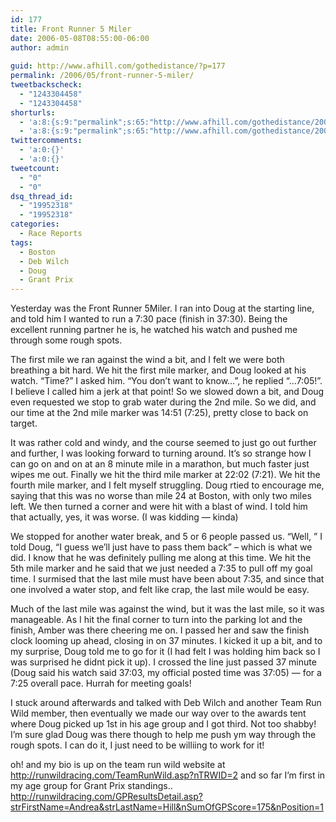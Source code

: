 ```yaml
---
id: 177
title: Front Runner 5 Miler
date: 2006-05-08T08:55:00-06:00
author: admin
  
guid: http://www.afhill.com/gothedistance/?p=177
permalink: /2006/05/front-runner-5-miler/
tweetbackscheck:
  - "1243304458"
  - "1243304458"
shorturls:
  - 'a:8:{s:9:"permalink";s:65:"http://www.afhill.com/gothedistance/2006/05/front-runner-5-miler/";s:7:"tinyurl";s:25:"http://tinyurl.com/a2og4w";s:4:"isgd";s:17:"http://is.gd/gzb6";s:5:"bitly";s:20:"http://bit.ly/2zjEmq";s:5:"snipr";s:22:"http://snipr.com/aero4";s:5:"snurl";s:22:"http://snurl.com/aero4";s:7:"snipurl";s:24:"http://snipurl.com/aero4";s:4:"trim";s:17:"http://tr.im/aqge";}'
  - 'a:8:{s:9:"permalink";s:65:"http://www.afhill.com/gothedistance/2006/05/front-runner-5-miler/";s:7:"tinyurl";s:25:"http://tinyurl.com/a2og4w";s:4:"isgd";s:17:"http://is.gd/gzb6";s:5:"bitly";s:20:"http://bit.ly/2zjEmq";s:5:"snipr";s:22:"http://snipr.com/aero4";s:5:"snurl";s:22:"http://snurl.com/aero4";s:7:"snipurl";s:24:"http://snipurl.com/aero4";s:4:"trim";s:17:"http://tr.im/aqge";}'
twittercomments:
  - 'a:0:{}'
  - 'a:0:{}'
tweetcount:
  - "0"
  - "0"
dsq_thread_id:
  - "19952318"
  - "19952318"
categories:
  - Race Reports
tags:
  - Boston
  - Deb Wilch
  - Doug
  - Grant Prix
---
```

Yesterday was the Front Runner 5Miler. I ran into Doug at the starting line, and told him I wanted to run a 7:30 pace (finish in 37:30). Being the excellent running partner he is, he watched his watch and pushed me through some rough spots.

The first mile we ran against the wind a bit, and I felt we were both breathing a bit hard. We hit the first mile marker, and Doug looked at his watch. &#8220;Time?&#8221; I asked him. &#8220;You don&#8217;t want to know&#8230;&#8221;, he replied &#8220;&#8230;7:05!&#8221;. I believe I called him a jerk at that point! So we slowed down a bit, and Doug even requested we stop to grab water during the 2nd mile. So we did, and our time at the 2nd mile marker was 14:51 (7:25), pretty close to back on target.

It was rather cold and windy, and the course seemed to just go out further and further, I was looking forward to turning around. It&#8217;s so strange how I can go on and on at an 8 minute mile in a marathon, but much faster just wipes me out. Finally we hit the third mile marker at 22:02 (7:21). We hit the fourth mile marker, and I felt myself struggling. Doug rtied to encourage me, saying that this was no worse than mile 24 at Boston, with only two miles left. We then turned a corner and were hit with a blast of wind. I told him that actually, yes, it was worse. (I was kidding &#8212; kinda)

We stopped for another water break, and 5 or 6 people passed us. &#8220;Well, &#8221; I told Doug, &#8220;I guess we&#8217;ll just have to pass them back&#8221; &#8211; which is what we did. I know that he was definitely pulling me along at this time. We hit the 5th mile marker and he said that we just needed a 7:35 to pull off my goal time. I surmised that the last mile must have been about 7:35, and since that one involved a water stop, and felt like crap, the last mile would be easy. 

Much of the last mile was against the wind, but it was the last mile, so it was manageable. As I hit the final corner to turn into the parking lot and the finish, Amber was there cheering me on. I passed her and saw the finish clock looming up ahead, closing in on 37 minutes. I kicked it up a bit, and to my surprise, Doug told me to go for it (I had felt I was holding him back so I was surprised he didnt pick it up). I crossed the line just passed 37 minute (Doug said his watch said 37:03, my official posted time was 37:05) &#8212; for a 7:25 overall pace. Hurrah for meeting goals!

I stuck around afterwards and talked with Deb Wilch and another Team Run Wild member, then eventually we made our way over to the awards tent where Doug picked up 1st in his age group and I got third. Not too shabby! I&#8217;m sure glad Doug was there though to help me push ym way through the rough spots. I can do it, I just need to be williing to work for it!

oh! and my bio is up on the team run wild website at http://runwildracing.com/TeamRunWild.asp?nTRWID=2 and so far I&#8217;m first in my age group for Grant Prix standings.. http://runwildracing.com/GPResultsDetail.asp?strFirstName=Andrea&strLastName=Hill&nSumOfGPScore=175&nPosition=1